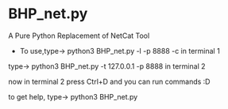 # BHP_net.py
A Pure Python Replacement of NetCat Tool 
  
- To use,type-> python3 BHP_net.py -l -p 8888 -c       in terminal 1

type-> python3 BHP_net.py -t 127.0.0.1 -p 8888        in terminal 2

now in terminal 2 press Ctrl+D and you can run commands :D
  
to get help, type->   python3 BHP_net.py 
